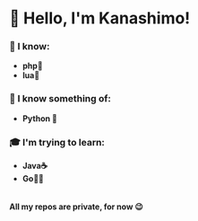 # 👋 Hello, I'm Kanashimo!
### 🧠 I know:
- **php🐘**
- **lua🧾**
### 👀 I know something of:
- **Python 🐍**
### 🎓 I'm trying to learn:
- **Java☕**
- **Go🐱‍👤**
######
**All my repos are private, for now 😉**
<!-- ###### 😘  -->

<!--
**Kanashimo/kanashimo** is a ✨ _special_ ✨ repository because its `README.md` (this file) appears on your GitHub profile.

Here are some ideas to get you started:

- 🔭 I’m currently working on ...
- 🌱 I’m currently learning ...
- 👯 I’m looking to collaborate on ...
- 🤔 I’m looking for help with ...
- 💬 Ask me about ...
- 📫 How to reach me: ...
- 😄 Pronouns: ...
- ⚡ Fun fact: ...
-->
